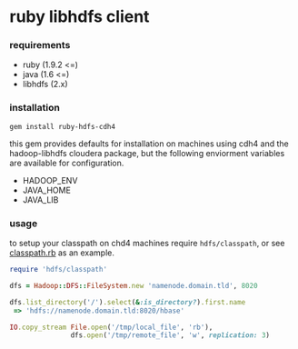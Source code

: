 # ruby libhdfs client

### requirements
  - ruby    (1.9.2 <=)
  - java    (1.6 <=)
  - libhdfs (2.x)

### installation
```
gem install ruby-hdfs-cdh4
```

this gem provides defaults for installation on machines using cdh4 and the hadoop-libhdfs cloudera package, but the following enviorment variables are available for configuration.

  - HADOOP_ENV
  - JAVA_HOME
  - JAVA_LIB

### usage
to setup your classpath on chd4 machines require `hdfs/classpath`, or see [classpath.rb](https://github.com/dallasmarlow/ruby-hdfs-cdh4/blob/master/lib/hdfs/classpath.rb) as an example.

```ruby
require 'hdfs/classpath'

dfs = Hadoop::DFS::FileSystem.new 'namenode.domain.tld', 8020

dfs.list_directory('/').select(&:is_directory?).first.name
 => 'hdfs://namenode.domain.tld:8020/hbase'

IO.copy_stream File.open('/tmp/local_file', 'rb'),
               dfs.open('/tmp/remote_file', 'w', replication: 3)
```
